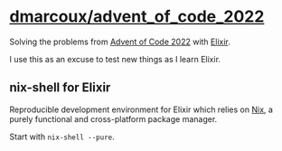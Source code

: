 # <a href="https://github.com/dmarcoux/advent_of_code_2022">dmarcoux/advent_of_code_2022</a>

Solving the problems from [Advent of Code 2022](https://adventofcode.com/2022)
with [Elixir](https://elixir-lang.org/).

I use this as an excuse to test new things as I learn Elixir.

## nix-shell for Elixir

Reproducible development environment for Elixir which relies on
[Nix](https://github.com/NixOS/nix), a purely functional and cross-platform
package manager.

Start with `nix-shell --pure`.
